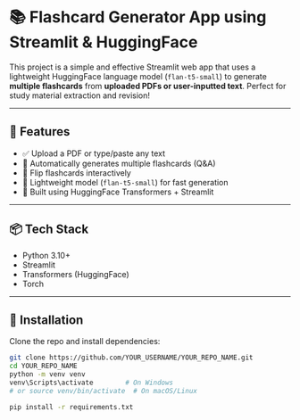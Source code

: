 # 📚 Flashcard Generator App using Streamlit & HuggingFace

This project is a simple and effective Streamlit web app that uses a lightweight HuggingFace language model (`flan-t5-small`) to generate **multiple flashcards** from **uploaded PDFs or user-inputted text**. Perfect for study material extraction and revision!

---

## 🚀 Features

- ✅ Upload a PDF or type/paste any text
- 📄 Automatically generates multiple flashcards (Q&A)
- 🔁 Flip flashcards interactively
- 🎯 Lightweight model (`flan-t5-small`) for fast generation
- 🧠 Built using HuggingFace Transformers + Streamlit

---

## 📦 Tech Stack

- Python 3.10+
- Streamlit
- Transformers (HuggingFace)
- Torch

---


## 🔧 Installation

Clone the repo and install dependencies:

```bash
git clone https://github.com/YOUR_USERNAME/YOUR_REPO_NAME.git
cd YOUR_REPO_NAME
python -m venv venv
venv\Scripts\activate        # On Windows
# or source venv/bin/activate  # On macOS/Linux

pip install -r requirements.txt
